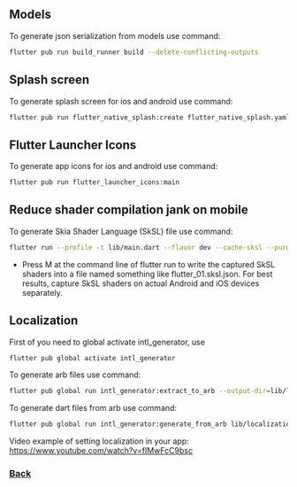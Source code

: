 ## Models

To generate json serialization from models use command:
```bash
flutter pub run build_runner build --delete-conflicting-outputs
```

## Splash screen

To generate splash screen for ios and android use command:
```bash
flutter pub run flutter_native_splash:create flutter_native_splash.yaml
```

## Flutter Launcher Icons

To generate app icons for ios and android use command:
```bash
flutter pub run flutter_launcher_icons:main
```

## Reduce shader compilation jank on mobile

To generate Skia Shader Language (SkSL) file use command:
```bash
flutter run --profile -t lib/main.dart --flavor dev --cache-sksl --purge-persistent-cache
```

- Press M at the command line of flutter run to write the captured SkSL shaders into a file named something like
  flutter_01.sksl.json. For best results, capture SkSL shaders on actual Android and iOS devices separately.

## Localization

First of you need to global activate intl_generator, use
```bash
flutter pub global activate intl_generator
```

To generate arb files use command:
```bash
flutter pub global run intl_generator:extract_to_arb --output-dir=lib/l10n/generated_arb lib/localizations.dart
```

To generate dart files from arb use command:
```bash
flutter pub global run intl_generator:generate_from_arb lib/localizations.dart lib/l10n/generated_arb/*.arb --output-dir=lib/l10n/generated_from_arb
```

Video example of setting localization in your app:
https://www.youtube.com/watch?v=fIMwFcC9bsc

### [Back](../README.md)